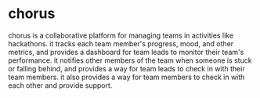# chorus

chorus is a collaborative platform for managing teams in activities like hackathons. it tracks each team member's progress, mood, and other metrics, and provides a dashboard for team leads to monitor their team's performance. it notifies other members of the team when someone is stuck or falling behind, and provides a way for team leads to check in with their team members. it also provides a way for team members to check in with each other and provide support.